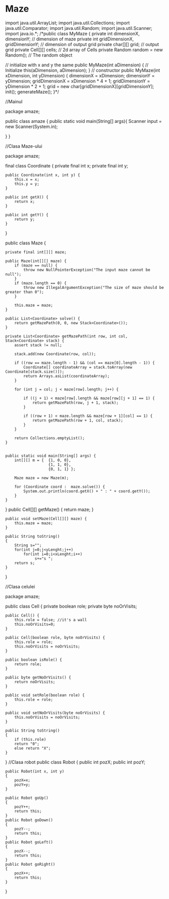 # Maze

import java.util.ArrayList;
import java.util.Collections;
import java.util.Comparator;
import java.util.Random;
import java.util.Scanner;
import java.io.*;
/*public class MyMaze {
  private int dimensionX, dimensionY; // dimension of maze
  private int gridDimensionX, gridDimensionY; // dimension of output grid
  private char[][] grid; // output grid
  private Cell[][] cells; // 2d array of Cells
  private Random random = new Random(); // The random object

  // initialize with x and y the same
  public MyMaze(int aDimension) {
      // Initialize
      this(aDimension, aDimension);
  }
  // constructor
  public MyMaze(int xDimension, int yDimension) {
      dimensionX = xDimension;
      dimensionY = yDimension;
      gridDimensionX = xDimension * 4 + 1;
      gridDimensionY = yDimension * 2 + 1;
      grid = new char[gridDimensionX][gridDimensionY];
      init();
      generateMaze();
  }*/

//Mainul

package amaze;

public class amaze {
   public static void main(String[] args){
   Scanner input = new Scanner(System.in);
   
   }
}

//Clasa Maze-ului

package amaze;

final class Coordinate {
    private final int x;
    private final int y;

    public Coordinate(int x, int y) {
        this.x = x; 
        this.y = y;
    }

    public int getX() {
        return x;
    }

    public int getY() {
        return y;
    }
}

public class Maze {

    private final int[][] maze;

    public Maze(int[][] maze) {
        if (maze == null) {
            throw new NullPointerException("The input maze cannot be null");
        }
        if (maze.length == 0) {
            throw new IllegalArgumentException("The size of maze should be greater than 0");
        }

        this.maze = maze;
    }

    public List<Coordinate> solve() {
        return getMazePath(0, 0, new Stack<Coordinate>());
    }

    private List<Coordinate> getMazePath(int row, int col, Stack<Coordinate> stack) {
        assert stack != null;

        stack.add(new Coordinate(row, col));

        if ((row == maze.length - 1) && (col == maze[0].length - 1)) {
            Coordinate[] coordinateArray = stack.toArray(new Coordinate[stack.size()]);
            return Arrays.asList(coordinateArray);
        }

        for (int j = col; j < maze[row].length; j++) {

            if ((j + 1) < maze[row].length && maze[row][j + 1] == 1) {
                return getMazePath(row, j + 1, stack);
            }

            if ((row + 1) < maze.length && maze[row + 1][col] == 1) {
                return getMazePath(row + 1, col, stack);
            }
        }

        return Collections.emptyList();
    }


    public static void main(String[] args) {
        int[][] m = {  {1, 0, 0},
                       {1, 1, 0},
                       {0, 1, 1} };

        Maze maze = new Maze(m);

        for (Coordinate coord :  maze.solve()) {
            System.out.println(coord.getX() + " : " + coord.getY());
        }
    }
}
    public Cell[][] getMaze() {
        return maze;
    }

    public void setMaze(Cell[][] maze) {
        this.maze = maze;
    }
    
    public String toString()
    {
        String s="";
        for(int j=0;j<yLenght;j++)
            for(int i=0;i<xLenght;i++)
                 s+="s ";
        return s;
    }
}

//Clasa celulei

package amaze;

public class Cell {
    private boolean role;
    private byte noOrVisits;

    public Cell() {
        this.role = false; //it's a wall
        this.noOrVisits=0;
    }

    public Cell(boolean role, byte noOrVisits) {
        this.role = role;
        this.noOrVisits = noOrVisits;
    }

    public boolean isRole() {
        return role;
    }

    public byte getNoOrVisits() {
        return noOrVisits;
    }

    public void setRole(boolean role) {
        this.role = role;
    }

    public void setNoOrVisits(byte noOrVisits) {
        this.noOrVisits = noOrVisits;
    }
            
    public String toString()
    {
        if (this.role)
        return "0";
        else return "X";
    }
}
//Clasa robot
public class Robot
	{
	public int pozX;
	public int pozY;
	
	public Robot(int x, int y)
	{
		pozX=x;
		pozY=y;
	}
	
	public Robot goUp()
	{
		pozY++;
		return this;
	}
	public Robot goDown()
	{
		pozY--;
		return this;
	}
	public Robot goLeft()
	{
		pozX--;
		return this;
	}
	public Robot goRight()
	{
		pozX++;
		return this;
	}
}

